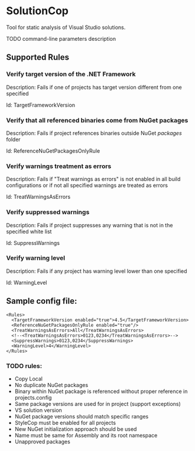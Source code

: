 # SolutionCop
Tool for static analysis of Visual Studio solutions. 

TODO command-line parameters description

## Supported Rules

### Verify target version of the .NET Framework

Description: Fails if one of projects has target version different from one specified

Id: TargetFrameworkVersion

### Verify that all referenced binaries come from NuGet packages

Description: Fails if project references binaries outside NuGet *packages* folder

Id: ReferenceNuGetPackagesOnlyRule

### Verify warnings treatment as errors

Description: Fails if "Treat warnings as errors" is not enabled in all build configurations or if not all specified warnings are treated as errors

Id: TreatWarningsAsErrors

### Verify suppressed warnings

Description: Fails if project suppresses any warning that is not in the specified white list

Id: SuppressWarnings

### Verify warning level

Description: Fails if any project has warning level lower than one specified

Id: WarningLevel

## Sample config file:
    <Rules>
      <TargetFrameworkVersion enabled="true">4.5</TargetFrameworkVersion>
      <ReferenceNuGetPackagesOnlyRule enabled="true"/>
      <TreatWarningsAsErrors>All</TreatWarningsAsErrors>
      <!--<TreatWarningsAsErrors>0123,0234</TreatWarningsAsErrors>-->
      <SuppressWarnings>0123,0234</SuppressWarnings>
      <WarningLevel>4</WarningLevel>
    </Rules>

### TODO rules:
* Copy Local
* No duplicate NuGet packages
* Binary within NuGet package is referenced without proper reference in projects.config
* Same package versions are used for in project (support exceptions)
* VS solution version
* NuGet package versions should match specific ranges
* StyleCop must be enabled for all projects
* New NuGet initialization approach should be used
* Name must be same for Assembly and its root namespace
* Unapproved packages
